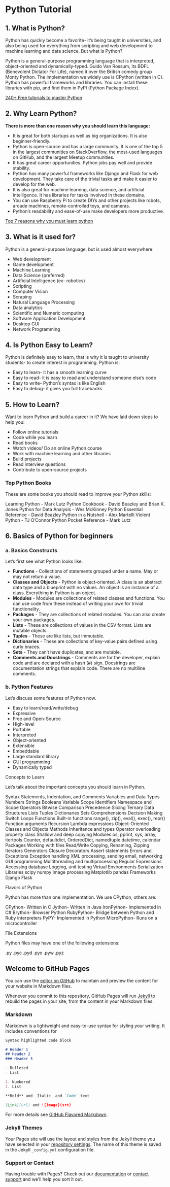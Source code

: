 # Python Tutorial

## 1. What is Python?
Python has quickly become a favorite- it’s being taught in universities, and also being used for everything from scripting and web development to machine learning and data science. But what is Python?

Python is a general-purpose programming language that is interpreted, object-oriented and dynamically-typed. Guido Van Rossum, its BDFL (Benevolent Dictator For Life), named it over the British comedy group Monty Python. The implementation we widely use is CPython (written in C). Python has powerful frameworks and libraries. You can install these libraries with pip, and find them in PyPI (Python Package Index).

[240+ Free tutorials to master Python](https://data-flair.training/blogs/python-tutorials-home/)

## 2. Why Learn Python?
**There is more than one reason why you should learn this language:**

 - It is great for both startups as well as big organizations. It is also beginner-friendly.
 - Python is open-source and has a large community. It is one of the top 5 in the largest communities on StackOverflow, the most-used languages on GitHub, and the largest Meetup communities.
 - It has great career opportunities. Python jobs pay well and provide stability.
 - Python has many powerful frameworks like Django and Flask for web development. They take care of the trivial tasks and make it easier to develop for the web.
 - It is also great for machine learning, data science, and artificial intelligence. It has libraries for tasks involved in these domains.
 - You can use Raspberry Pi to create DIYs and other projects like robots, arcade machines, remote-controlled toys, and cameras.
 - Python’s readability and ease-of-use make developers more productive.

[Top 7 reasons why you must learn python](https://data-flair.training/blogs/why-should-i-learn-python/)

## 3. What is it used for?
Python is a general-purpose language, but is used almost everywhere:
 - Web development
- Game development
- Machine Learning
- Data Science (preferred)
- Artificial Intelligence (ex- robotics)
- Scripting
- Computer Vision
- Scraping
- Natural Language Processing
- Data analytics
- Scientific and Numeric computing
- Software Application Development
- Desktop GUI
- Network Programming

## 4. Is Python Easy to Learn?
Python is definitely easy to learn, that is why it is taught to university students- to create interest in programming. Python is:

 - Easy to learn- it has a smooth learning curve
 - Easy to read- it is easy to read and understand someone else’s code
 - Easy to write- Python’s syntax is like English
 - Easy to debug- it gives you full tracebacks
 
## 5. How to Learn?
Want to learn Python and build a career in it? We have laid down steps to help you:

 - Follow online tutorials
 - Code while you learn
 - Read books
 - Watch videos/ Do an online Python course
 - Work with machine learning and other libraries
 - Build projects
 - Read interview questions
 - Contribute to open-source projects

### Top Python Books
These are some books you should read to improve your Python skills:

Learning Python - Mark Lutz
Python Cookbook - David Beazley and Brian K. Jones
Python for Data Analysis - Wes McKinney
Python Essential Reference - David Beazley
Python in a Nutshell - Alex Martelli
Violent Python - TJ O’Connor
Python Pocket Reference - Mark Lutz


## 6. Basics of Python for beginners

### a. Basics Constructs

Let’s first see what Python looks like.

 - **Functions** - Collections of statements grouped under a name. May or may not return a value.
 - **Classes and Objects** - Python is object-oriented. A class is an abstract data type and a blueprint with no values. An object is an instance of a class. Everything in Python is an object.
 - **Modules** - Modules are collections of related classes and functions. You can use code from these instead of writing your own for trivial functionality.
 - **Packages** - They are collections of related modules. You can also create your own packages.
 - **Lists** - These are collections of values in the CSV format. Lists are mutable objects.
 - **Tuples** - These are like lists, but immutable.
 - **Dictionaries** - These are collections of key-value pairs defined using curly braces.
 - **Sets** - They can’t have duplicates, and are mutable.
 - **Comments and Docstrings** - Comments are for the developer, explain code and are declared with a hash (#) sign. Docstrings are documentation strings that explain code. There are no multiline comments.

### b. Python Features

Let’s discuss some features of Python now.

 - Easy to learn/read/write/debug
 - Expressive
 - Free and Open-Source
 - High-level
 - Portable
 - Interpreted
 - Object-oriented
 - Extensible
 - Embeddable
 - Large standard library
 - GUI programming
 - Dynamically typed


Concepts to Learn

Let’s talk about the important concepts you should learn in Python.

Syntax
Statements, Indentation, and Comments
Variables and Data Types
Numbers
Strings
Booleans
Variable Scope
Identifiers
Namespace and Scope
Operators
Bitwise
Comparison
Precedence
Slicing
Ternary
Data Structures
Lists
Tuples
Dictionaries
Sets
Comprehensions
Decision Making
Switch
Loops
Functions
Built-in functions
range(), zip(), eval(), exec(), repr()
Function arguments
Recursion
Lambda expressions
Object-Oriented
Classes and Objects
Methods
Inheritance and types
Operator overloading
property class
Shallow and deep copying
Modules
os, pprint, sys, array, itertools
Counter, defaultdict, OrderedDict, namedtuple
datetime, calendar
Packages
Working with files
Read/Write
Copying, Renaming, Zipping
Iterators
Generators
Closure
Decorators
Assert statements
Errors and Exceptions
Exception handling
XML processing, sending email, networking
GUI programming
Multithreading and multiprocessing
Regular Expressions
Accessing database
Logging, unit testing
Virtual Environments
Serialization
Libraries
scipy
numpy
Image processing
Matplotlib
pandas
Frameworks
Django
Flask

Flavors of Python

Python has more than one implementation. We use CPython, others are:

CPython- Written in C
Jython- Written in Java
IronPython- Implemented in C#
Brython- Browser Python
RubyPython- Bridge between Python and Ruby interpreters
PyPY- Implemented in Python
MicroPython- Runs on a microcontroller

File Extensions

Python files may have one of the following extensions:

.py
.pyc
.pyd
.pyo
.pyw
.pyz





## Welcome to GitHub Pages

You can use the [editor on GitHub](https://github.com/data-flair/python-tutorial/edit/master/README.md) to maintain and preview the content for your website in Markdown files.

Whenever you commit to this repository, GitHub Pages will run [Jekyll](https://jekyllrb.com/) to rebuild the pages in your site, from the content in your Markdown files.

### Markdown

Markdown is a lightweight and easy-to-use syntax for styling your writing. It includes conventions for

```markdown
Syntax highlighted code block

# Header 1
## Header 2
### Header 3

- Bulleted
- List

1. Numbered
2. List

**Bold** and _Italic_ and `Code` text

[Link](url) and ![Image](src)
```

For more details see [GitHub Flavored Markdown](https://guides.github.com/features/mastering-markdown/).

### Jekyll Themes

Your Pages site will use the layout and styles from the Jekyll theme you have selected in your [repository settings](https://github.com/data-flair/python-tutorial/settings). The name of this theme is saved in the Jekyll `_config.yml` configuration file.

### Support or Contact

Having trouble with Pages? Check out our [documentation](https://help.github.com/categories/github-pages-basics/) or [contact support](https://github.com/contact) and we’ll help you sort it out.
